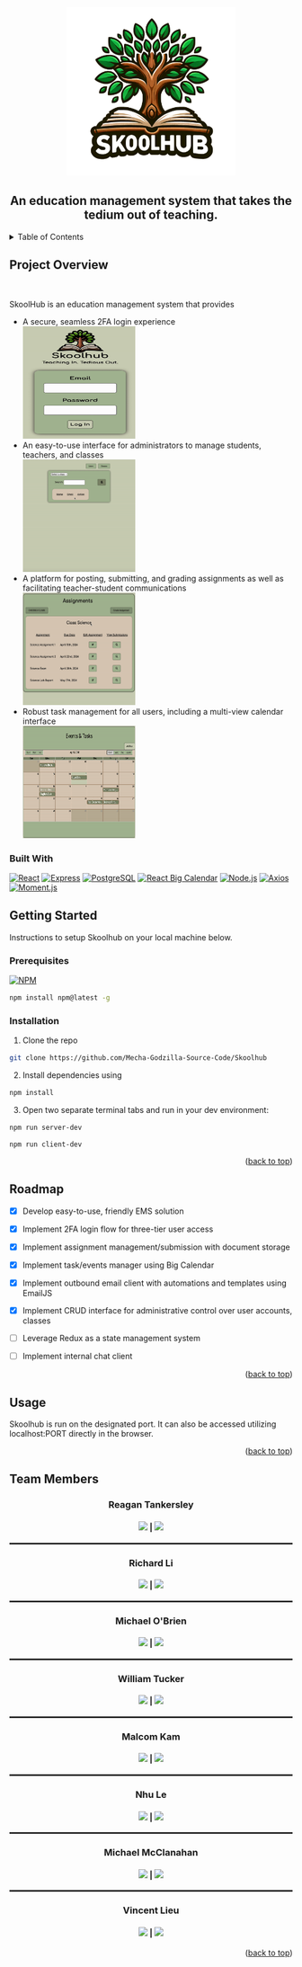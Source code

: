 <a id='readme-top'> </a>

<div align="center">
 <img src="./photos/skoolhub-no-background.png" width="300px" height="300px"/>
</div>
<h2 align="center"> An education management system that takes the tedium out of teaching. </h2>


<details>
 <summary>Table of Contents</summary>

1. [Project Overview](https://github.com/Mecha-Godzilla-Source-Code/Skoolhub?tab=readme-ov-file#project-overview)
2. [Getting Started](https://github.com/Mecha-Godzilla-Source-Code/Skoolhub?tab=readme-ov-file#getting-started)
   - [Prerequsites](https://github.com/Mecha-Godzilla-Source-Code/Skoolhub?tab=readme-ov-file#prerequisites)
   - [Installation](https://github.com/Mecha-Godzilla-Source-Code/Skoolhub?tab=readme-ov-file#installation)
3. [Roadmap](https://github.com/Mecha-Godzilla-Source-Code/Skoolhub?tab=readme-ov-file#roadmap)
4. [Usage](https://github.com/Mecha-Godzilla-Source-Code/Skoolhub?tab=readme-ov-file#usage)
5. [Team Members](https://github.com/Mecha-Godzilla-Source-Code/Skoolhub?tab=readme-ov-file#team-members)

</details>

## Project Overview

<br />



<p>
SkoolHub is an education management system that provides
</p>
<ul>
<li>A secure, seamless 2FA login experience</li>
 <img src="./photos/snip1.gif" alt="Login feature" width="200px" height="200px"/>
<li>An easy-to-use interface for administrators to manage students, teachers, and classes</li>
 <img src="./photos/snipp2.gif" alt="Admin feature" width="200px" height="200px"/>
<li>A platform for posting, submitting, and grading assignments as well as facilitating teacher-student communications</li>
 <img src="./photos/snipp3.gif" alt="Assignments feature" width="200px" height="200px"/>
<li>Robust task management for all users, including a multi-view calendar interface</li>
 <img src="./photos/snipp4.gif" alt="Task feature" width="200px" height="200px"/>

</ul>

### Built With

[![React](https://img.shields.io/badge/React-%23000000.svg?style=for-the-badge&logo=react&logoColor)](https://react.dev/)
[![Express](https://img.shields.io/badge/Express-%23000000.svg?style=for-the-badge&logo=Express)](https://expressjs.com/)
[![PostgreSQL](https://img.shields.io/badge/PostgreSQL-336791?style=for-the-badge&logo=postgresql&logoColor=white)](https://www.postgresql.org/)
[![React Big Calendar](https://img.shields.io/badge/React_Big_Calendar-FF6B01?style=for-the-badge)](https://jquense.github.io/react-big-calendar/examples/?path=/story/about-big-calendar--page)
[![Node.js](https://img.shields.io/badge/Node.js-339933?style=for-the-badge&logo=node.js&logoColor=white)](https://nodejs.org/en)
[![Axios](https://img.shields.io/badge/Axios-007ACC?style=for-the-badge&logo=axios&logoColor=white)](https://axios-http.com/)
[![Moment.js](https://img.shields.io/badge/Moment.js-000000?style=for-the-badge&logo=moment&logoColor=white)](https://momentjs.com/)




## Getting Started
<p>
    Instructions to setup Skoolhub on your local machine below.
</p>

### Prerequisites

[![NPM](https://img.shields.io/badge/NPM-%23000000.svg?style=for-the-badge&logo=npm&logoColor=white)](https://www.npmjs.com/)

```sh
npm install npm@latest -g
```

### Installation

1. Clone the repo
```sh
git clone https://github.com/Mecha-Godzilla-Source-Code/Skoolhub
```

2. Install dependencies using
```sh
npm install
```
3. Open two separate terminal tabs and run in your dev environment:
```
npm run server-dev
```
```
npm run client-dev
```

 <p align="right">(<a href="#readme-top">back to top</a>)</p>

## Roadmap

- [x] Develop easy-to-use, friendly EMS solution
- [x] Implement 2FA login flow for three-tier user access
- [x] Implement assignment management/submission with document storage
- [x] Implement task/events manager using Big Calendar
- [x] Implement outbound email client with automations and templates using EmailJS
- [x] Implement CRUD interface for administrative control over user accounts, classes
- [ ] Leverage Redux as a state management system
- [ ] Implement internal chat client


 <p align="right">(<a href="#readme-top">back to top</a>)</p>

## Usage

Skoolhub is run on the designated port. It can also be accessed utilizing localhost:PORT directly in the browser.

 <p align="right">(<a href="#readme-top">back to top</a>)</p>

## Team Members

<h3 align='center'>Reagan Tankersley</h3>
<h4 align='center'>
  <a href="https://www.linkedin.com/in/jrtankersley/"><img src='https://img.shields.io/badge/LinkedIn-0077B5?style=for-the-badge&logo=linkedin&logoColor=white' /></a> |
  <a href="https://github.com/jreagant"><img src="https://img.shields.io/badge/GitHub-181717?style=for-the-badge&logo=github&logoColor=white" /></a>
</h4>

<hr style="border: 1px solid #333">

<h3 align='center'>Richard Li</h3>
<h4 align='center'>
  <a href="https://www.linkedin.com/in/richard-li1745/"><img src='https://img.shields.io/badge/LinkedIn-0077B5?style=for-the-badge&logo=linkedin&logoColor=white' /></a> |
  <a href="https://github.com/RichieLi1745"><img src="https://img.shields.io/badge/GitHub-181717?style=for-the-badge&logo=github&logoColor=white" /></a>
</h4>

<hr style="border: 1px solid #333">

<h3 align='center'>Michael O'Brien</h3>
<h4 align='center'>
  <a href="https://www.linkedin.com/in/michael-o-brien-63153129a/"><img src='https://img.shields.io/badge/LinkedIn-0077B5?style=for-the-badge&logo=linkedin&logoColor=white' /></a> |
  <a href="https://github.com/mob61887"><img src="https://img.shields.io/badge/GitHub-181717?style=for-the-badge&logo=github&logoColor=white" /></a>
</h4>

<hr style="border: 1px solid #333">

<h3 align='center'>William Tucker</h3>
<h4 align='center'>
  <a href="https://linkedin.com/in/william-tucker-9b628462"><img src='https://img.shields.io/badge/LinkedIn-0077B5?style=for-the-badge&logo=linkedin&logoColor=white' /></a> |
  <a href="https://github.com/wtucker29"><img src="https://img.shields.io/badge/GitHub-181717?style=for-the-badge&logo=github&logoColor=white" /></a>
</h4>

<hr style="border: 1px solid #333">

<h3 align='center'>Malcom Kam</h3>
<h4 align='center'>
  <a href="https://www.linkedin.com/in/malcolmkam/"><img src='https://img.shields.io/badge/LinkedIn-0077B5?style=for-the-badge&logo=linkedin&logoColor=white' /></a> |
  <a href="https://github.com/MalcolmKam"><img src="https://img.shields.io/badge/GitHub-181717?style=for-the-badge&logo=github&logoColor=white" /></a>
</h4>

<hr style="border: 1px solid #333">

<h3 align='center'>Nhu Le</h3>
<h4 align='center'>
  <a href="https://www.linkedin.com/in/nhu-le-89a402210/"><img src='https://img.shields.io/badge/LinkedIn-0077B5?style=for-the-badge&logo=linkedin&logoColor=white' /></a> |
  <a href="https://github.com/BeagleLover1236"><img src="https://img.shields.io/badge/GitHub-181717?style=for-the-badge&logo=github&logoColor=white" /></a>
</h4>

<hr style="border: 1px solid #333">

<h3 align='center'>Michael McClanahan</h3>
<h4 align='center'>
  <a href="https://www.linkedin.com/in/michael-mcclanahan-784763284/"><img src='https://img.shields.io/badge/LinkedIn-0077B5?style=for-the-badge&logo=linkedin&logoColor=white' /></a> |
  <a href="https://github.com/mmcclanahan"><img src="https://img.shields.io/badge/GitHub-181717?style=for-the-badge&logo=github&logoColor=white" /></a>
</h4>

<hr style="border: 1px solid #333">

<h3 align='center'>Vincent Lieu</h3>
<h4 align='center'>
  <a href="https://www.linkedin.com/in/vincent-lieu-a7583994/"><img src='https://img.shields.io/badge/LinkedIn-0077B5?style=for-the-badge&logo=linkedin&logoColor=white' /></a> |
  <a href="https://github.com/vlieu425"><img src="https://img.shields.io/badge/GitHub-181717?style=for-the-badge&logo=github&logoColor=white" /></a>
</h4>

 <p align="right">(<a href="#readme-top">back to top</a>)</p>
